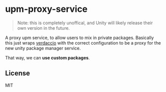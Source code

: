 # upm-proxy-service

> Note: this is completely unoffical, and Unity will likely release their own version in the future.

A proxy upm service, to allow users to mix in private packages. Basically this just
wraps [verdaccio](https://github.com/verdaccio/verdaccio) with the correct configuration
to be a proxy for the new unity package manager service.

That way, we can __use custom packages__.

## License

MIT